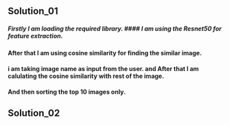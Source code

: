 ## Solution_01

##### Firstly I am loading the required library. #### I am using the Resnet50 for feature extraction.
#### After that I am using cosine similarity for finding the similar image.
#### i am taking image name as input from the user. and After that I am calulating the cosine similarity with rest of the image.
#### And then sorting the top 10 images only.

## Solution_02



